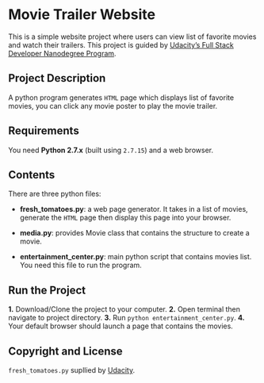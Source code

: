 # Movie Trailer Website
This is a simple website project where users can view list of favorite movies and watch their trailers. This project is guided by [Udacity’s Full Stack Developer Nanodegree Program](https://sa.udacity.com/course/full-stack-web-developer-nanodegree--nd004).

## Project Description
A python program generates `HTML` page which displays list of favorite movies, you can click any movie poster to play the movie trailer.

## Requirements
You need **Python 2.7.x** (built using `2.7.15`) and a web browser.

## Contents
There are three python files:
* **fresh_tomatoes.py**:  a web page generator. It takes in a list of movies, generate the `HTML` page then display this page into your browser.

* **media.py**: provides Movie class that contains the structure to create a movie.

* **entertainment_center.py**: main python script that contains movies list. You need this file to run the program.

## Run the Project
**1.** Download/Clone the project to your computer.
**2.**  Open terminal then navigate to project directory.
**3.** Run `python entertainment_center.py`.
**4.** Your default browser should launch a page that contains the movies.

## Copyright and License
`fresh_tomatoes.py` supllied by [Udacity](https://sa.udacity.com/).



